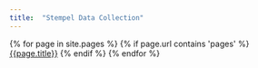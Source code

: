 ```yaml
---
title:  "Stempel Data Collection"
---
```


{% for page in site.pages %}
{% if page.url contains 'pages' %}
[{{page.title}}]({{page.url}})
{% endif %}
{% endfor %}
